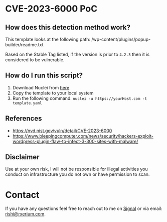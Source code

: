 # CVE-2023-6000 PoC

 ## How does this detection method work?
 
This template looks at the following path: /wp-content/plugins/popup-builder/readme.txt

Based on the Stable Tag listed, if the version is prior to `4.2.3` then it is considered to be vulnerable.

 ## How do I run this script?

1. Download Nuclei from [here](https://github.com/projectdiscovery/nuclei)
2. Copy the template to your local system
3. Run the following command: `nuclei -u https://yourHost.com -t template.yaml` 

## References

- https://nvd.nist.gov/vuln/detail/CVE-2023-6000
- https://www.bleepingcomputer.com/news/security/hackers-exploit-wordpress-plugin-flaw-to-infect-3-300-sites-with-malware/


## Disclaimer

Use at your own risk, I will not be responsible for illegal activities you conduct on infrastructure you do not own or have permission to scan.


# Contact

If you have any questions feel free to reach out to me on [Signal](https://signal.me/#eu/0Qd68U1ivXNdWCF4hf70UYFo7tB0w-GQqFpYcyV6-yr4exn2SclB6bFeP7wTAxQw) or via email: rishi@rxerium.com.